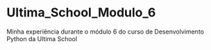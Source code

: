 ﻿# Ultima_School_Modulo_6
Minha experiência durante o módulo 6 do curso de Desenvolvimento Python da Ultima School
